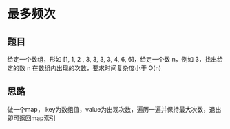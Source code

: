 # 最多频次

## 题目

给定一个数组，形如 \[1, 1, 2 , 3, 3, 3, 3, 4, 6, 6\]，给定一个数 n，例如 3，找出给定的数 n 在数组内出现的次数，要求时间复杂度小于 O\(n\)

## 思路

做一个map， key为数组值，value为出现次数，遍历一遍并保持最大次数，退出即可返回map索引

